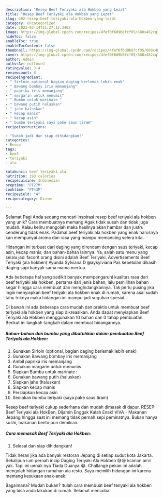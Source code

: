 ```yaml
---
description: "Resep Beef Teriyaki ala Hokben yang Lezat"
title: "Resep Beef Teriyaki ala Hokben yang Lezat"
slug: 692-resep-beef-teriyaki-ala-hokben-yang-lezat
category: Uncategorized
date: 2023-03-14T21:27:12.346Z
image: https://img-global.cpcdn.com/recipes/4fef0f6d9b8fcf05/680x482cq70/beef-teriyaki-ala-hokben-foto-resep-utama.jpg
hideToc: false
enableToc: true
enableTocContent: false
thumbnail: https://img-global.cpcdn.com/recipes/4fef0f6d9b8fcf05/680x482cq70/beef-teriyaki-ala-hokben-foto-resep-utama.jpg
cover: https://img-global.cpcdn.com/recipes/4fef0f6d9b8fcf05/680x482cq70/beef-teriyaki-ala-hokben-foto-resep-utama.jpg
author: Admin
authorAv: notfound
ratingvalue: 3.4
reviewcount: 8
recipeingredient:
- " Sirloin optional bagian daging berlemak lebih enak"
- " Bawang bombay iris memanjang"
- " paprika iris memanjang"
- " margarin untuk menumis"
- " Bumbu untuk marinate "
- " bawang putih haluskan"
- " jahe haluskan"
- " kecap manis"
- " kecap asin"
- " bumbu teriyaki saya pake saus tiram"
recipeinstructions:

- "Sudah jadi dan siap dihidangkan!"
categories:
- Resep
tags:
- beef
- teriyaki
- ala

katakunci: beef teriyaki ala 
nutrition: 190 calories
recipecuisine: Indonesian
preptime: "PT27M"
cooktime: "PT43M"
recipeyield: "4"
recipecategory: Dinner

---
```



Selamat Pagi Anda sedang mencari inspirasi resep beef teriyaki ala hokben yang unik? Cara membuatnya memang Agak tidak susah dan tidak juga mudah. Kalau keliru mengolah maka hasilnya akan hambar dan justru cenderung tidak enak. Padahal beef teriyaki ala hokben yang enak harusnya kan mempunyai aroma dan rasa yang mampu memancing selera kita.


Hidangan ini terbuat dari daging yang direndam dengan saus teriyaki, kecap asin, kecap manis, dan bahan-bahan lainnya. Ya, salah satu menu yang selalu jadi facorit orang disini adalah Beef Teriyaki. Advertisements Beef Teriyaki (ala hokben) Ayunda Sylviana D @aysylviana Pas kebetulan dikasih daging sapi banyak sama mama mertua.

Ada beberapa hal yang sedikit banyak mempengaruhi kualitas rasa dari beef teriyaki ala hokben, pertama dari jenis bahan, lalu pemilihan bahan segar hingga cara membuat dan menghidangkannya. Tak perlu pusing jika ingin menyiapkan beef teriyaki ala hokben enak di rumah, karena asal sudah tahu triknya maka hidangan ini mampu jadi suguhan spesial.


Di bawah ini ada beberapa cara mudah dan praktis untuk membuat beef teriyaki ala hokben yang siap dikreasikan. Anda dapat menyiapkan Beef Teriyaki ala Hokben menggunakan 10 bahan dan 0 tahap pembuatan. Berikut ini langkah-langkah dalam membuat hidangannya.

<!--inarticleads1-->

##### Bahan-bahan dan bumbu yang dibutuhkan dalam pembuatan Beef Teriyaki ala Hokben:

1. Gunakan  Sirloin (optional, bagian daging berlemak lebih enak)
1. Gunakan  Bawang bombay iris memanjang
1. Ambil  paprika iris memanjang
1. Gunakan  margarin untuk menumis
1. Siapkan  Bumbu untuk marinate :
1. Gunakan  bawang putih (haluskan)
1. Siapkan  jahe (haluskan)
1. Siapkan  kecap manis
1. Persiapkan  kecap asin
1. Sediakan  bumbu teriyaki (saya pake saus tiram)


Resep beef teriyaki cukup sederhana dan mudah dimasak di dapur. RESEP: Beef Teriyaki ala HokBen, Dijamin Enggak Kalah Enak! VIVA - Makanan Jepang hingga saat ini memang tidak pernah sepi peminatnya. Bukan hanya sushi, makanan bento pun demikian. 

<!--inarticleads2-->

##### Cara memasak Beef Teriyaki ala Hokben:


1. Selesai dan siap dihidangkan!

Tidak heran jika ada banyak restoran Jepang di setiap sudut kota Jakarta. Sekalipun lum pernah incip Daging Teriyaki Ala Hokben 😅😆 kciman amir yak. Tapi ini uenak nya Tiada Duanya 😂. Challange pekan ini adalah mengolah hidangan rumahan ala resto. Saya memilih hidangan ini karena memang kesukaan anak-anak. 

Bagaimana? Mudah bukan? Itulah cara membuat beef teriyaki ala hokben yang bisa anda lakukan di rumah. Selamat mencoba!
